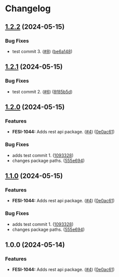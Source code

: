# Changelog

## [1.2.2](https://github.com/coderkakarrot/go-pkg-lib/compare/api/rest/v1.2.1...api/rest/v1.2.2) (2024-05-15)


### Bug Fixes

* test commit 3. ([#8](https://github.com/coderkakarrot/go-pkg-lib/issues/8)) ([be6a148](https://github.com/coderkakarrot/go-pkg-lib/commit/be6a14855bd7d89deb02bc43a54140ba96a15511))

## [1.2.1](https://github.com/coderkakarrot/go-pkg-lib/compare/api/rest/v1.2.0...api/rest/v1.2.1) (2024-05-15)


### Bug Fixes

* test commit 2. ([#6](https://github.com/coderkakarrot/go-pkg-lib/issues/6)) ([8f85b5d](https://github.com/coderkakarrot/go-pkg-lib/commit/8f85b5dbc44fd93c9e71dfac1fcd55aea78193d0))

## [1.2.0](https://github.com/coderkakarrot/go-pkg-lib/compare/api/rest-v1.1.0...api/rest/v1.2.0) (2024-05-15)


### Features

* **FESI-1044:** Adds rest api package. ([#4](https://github.com/coderkakarrot/go-pkg-lib/issues/4)) ([0e0ac61](https://github.com/coderkakarrot/go-pkg-lib/commit/0e0ac61bf21d241c6d50e1de7df56fe017c96f57))


### Bug Fixes

* adds test commit 1. ([1093328](https://github.com/coderkakarrot/go-pkg-lib/commit/109332809e740b16b8030a6e0da88c0b68356b04))
* changes package paths. ([555e694](https://github.com/coderkakarrot/go-pkg-lib/commit/555e6941eeef9a07f563c9f33886f9a901d08918))

## [1.1.0](https://github.com/coderkakarrot/go-pkg-lib/compare/rest-v1.0.0...rest/v1.1.0) (2024-05-15)


### Features

* **FESI-1044:** Adds rest api package. ([#4](https://github.com/coderkakarrot/go-pkg-lib/issues/4)) ([0e0ac61](https://github.com/coderkakarrot/go-pkg-lib/commit/0e0ac61bf21d241c6d50e1de7df56fe017c96f57))


### Bug Fixes

* adds test commit 1. ([1093328](https://github.com/coderkakarrot/go-pkg-lib/commit/109332809e740b16b8030a6e0da88c0b68356b04))
* changes package paths. ([555e694](https://github.com/coderkakarrot/go-pkg-lib/commit/555e6941eeef9a07f563c9f33886f9a901d08918))

## 1.0.0 (2024-05-14)


### Features

* **FESI-1044:** Adds rest api package. ([#4](https://github.com/coderkakarrots/go-pkg-lib/issues/4)) ([0e0ac61](https://github.com/coderkakarrots/go-pkg-lib/commit/0e0ac61bf21d241c6d50e1de7df56fe017c96f57))
